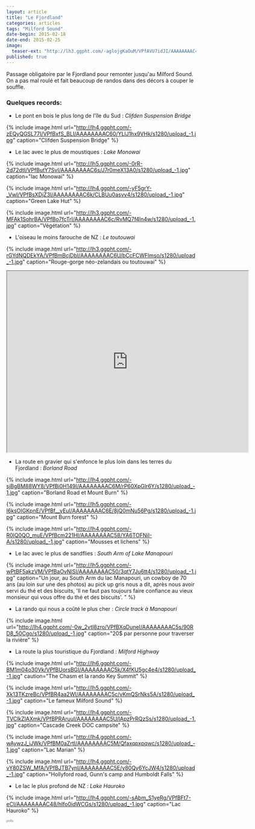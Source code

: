 ```yaml
---
layout: article
title: "Le Fjordland"
categories: articles
tags: "Milford Sound"
date-begin: 2015-02-18
date-end: 2015-02-25
image: 
  teaser-ext: "http://lh3.ggpht.com/-aglojgKaOuM/VPfAVU7idJI/AAAAAAAAC4k/WDkdQ-FFJ3M/s1280/upload_-1.jpg"
published: true
---
```


Passage obligatoire par le Fjordland pour remonter jusqu'au Milford Sound. On a pas mal roulé et fait beaucoup de randos dans des décors à couper le souffle. 

### Quelques records:

* Le pont en bois le plus long de l'île du Sud : *Clifden Suspension Bridge*

{% include image.html url="http://lh4.ggpht.com/-zEQyQGSL77I/VPfBxfS_BLI/AAAAAAAAC60/YLlJ1hx9VHk/s1280/upload_-1.jpg" caption="Clifden Suspension Bridge" %}

* Le lac avec le plus de moustiques : *Lake Monowai*

{% include image.html url="http://lh5.ggpht.com/-0rR-2d72dtI/VPfButY7SvI/AAAAAAAAC6s/J7r0meX13A0/s1280/upload_-1.jpg" caption="lac Monowai" %}

{% include image.html url="http://lh4.ggpht.com/-yF5grY-_VwI/VPfBsXDjZ3I/AAAAAAAAC6k/CLBUu0asvv4/s1280/upload_-1.jpg" caption="Green Lake Hut" %}

{% include image.html url="http://lh3.ggpht.com/-MFAk1SohrBA/VPfBo7fcTrI/AAAAAAAAC6c/RvMQ7f4ln4w/s1280/upload_-1.jpg" caption="Végétation" %}

* L'oiseau le moins farouche de NZ : *Le toutouwai*

{% include image.html url="http://lh3.ggpht.com/-rGYdNQDEkYA/VPfBmBcjDbI/AAAAAAAAC6U/bCcFCWFlmso/s1280/upload_-1.jpg" caption="Rouge-gorge néo-zelandais ou toutouwai" %}

<iframe src="https://docs.google.com/file/d/0BzIZ3dfuz-CEckRHdG91bjVjRlE/preview" width="640" height="480"></iframe>

* La route en gravier qui s'enfonce le plus loin dans les terres du Fjordland : *Borland Road*

{% include image.html url="http://lh4.ggpht.com/-sjBgBM88WY8/VPfBi0H149I/AAAAAAAAC6M/rP60XpGlr6Y/s1280/upload_-1.jpg" caption="Borland Road et Mount Burn" %}

{% include image.html url="http://lh5.ggpht.com/-I6ksOIGKpnE/VPfBf__yEuI/AAAAAAAAC6E/8jQ0mNu56Pg/s1280/upload_-1.jpg" caption="Mount Burn forest" %}

{% include image.html url="http://lh4.ggpht.com/-R0lQ0QO_muE/VPfBcm221HI/AAAAAAAAC58/YA6TOFNiI-A/s1280/upload_-1.jpg" caption="Mousses et lichens" %}


* Le lac avec le plus de sandflies : *South Arm of Lake Manapouri*

{% include image.html url="http://lh5.ggpht.com/-wPtBF5akzVM/VPfBaOvNlSI/AAAAAAAAC50/3qtY7Ju6tt4/s1280/upload_-1.jpg" caption="Un jour, au South Arm du lac Manapouri, un cowboy de 70 ans (au loin sur une des photos) au pick up gris nous a dit, après nous avoir servi du thé et des biscuits, 'Il ne faut pas toujours faire confiance au vieux monsieur qui vous offre du thé et des biscuits'. " %}


* La rando qui nous a coûté le plus cher : *Circle track à Manapouri*

{% include image.html url="http://lh4.ggpht.com/-0w_2vtI8zro/VPfBXqDuneI/AAAAAAAAC5s/90RD8_50Cgo/s1280/upload_-1.jpg" caption="20$ par personne pour traverser la rivière" %}


* La route la plus touristique du Fjordland : *Milford Highway*

{% include image.html url="http://lh6.ggpht.com/-BM1m04o30Vk/VPfBUorsBGI/AAAAAAAAC5k/X4fKU5gc4e4/s1280/upload_-1.jpg" caution="The Chasm et la rando Key Summit" %}

{% include image.html url="http://lh5.ggpht.com/-Xk13TKzreBc/VPfBR4aa2WI/AAAAAAAAC5c/vKmQSrNks5A/s1280/upload_-1.jpg" caption="Le fameux Milford Sound" %}

{% include image.html url="http://lh4.ggpht.com/-TVClkZlAXmk/VPfBPRAruuI/AAAAAAAAC5U/lApzPrRQzSs/s1280/upload_-1.jpg" caption="Cascade Creek DOC campsite" %}

{% include image.html url="http://lh4.ggpht.com/-wAywzJ_iJWk/VPfBM0aZrtI/AAAAAAAAC5M/Qfaxqpxpqwc/s1280/upload_-1.jpg" caption="Lac Marian" %}

{% include image.html url="http://lh4.ggpht.com/-vY80ZSW_MfA/VPfBJTB7ynI/AAAAAAAAC5E/y80Qy6YcJW4/s1280/upload_-1.jpg" caption="Hollyford road, Gunn's camp and Humboldt Falls" %}


* Le lac le plus profond de NZ : *Lake Hauroko*

{% include image.html url="http://lh4.ggpht.com/-sAbm_S1yeRg/VPfBFt7-eCI/AAAAAAAAC48/hIfo0idWCGs/s1280/upload_-1.jpg" caption="Lac Hauroko" %}


<script type="text/javascript" src="http://www.easypolls.net/ext/scripts/emPoll.js?p=54fbc757e4b02d4a9ab6c8ce"></script><a class="OPP-powered-by" href="https://www.easypolls.net/" style="text-decoration:none;"><div style="font: 9px arial; color: gray;">polls</div></a>
